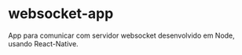 # websocket-app
App para comunicar com servidor websocket desenvolvido em Node, usando React-Native.

